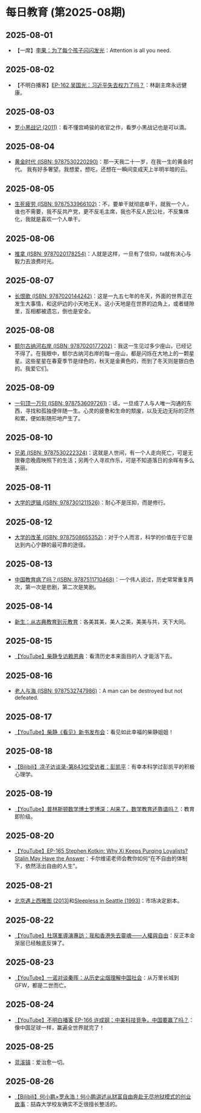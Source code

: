 # 每日教育 (第2025-08期)

## 2025-08-01

- 【一席】[李果：为了每个孩子闪闪发光](https://youtu.be/WDx_KlEwmTI)：Attention is all you need.

## 2025-08-02

- 【不明白播客】[EP-162 吴国光：习近平失去权力了吗？](https://youtu.be/j82i6BU05P8)：林副主席永远健康。

## 2025-08-03

- [罗小黑战记 (2011)](https://movie.douban.com/subject/10477598/)：看不懂宫崎骏的收官之作，看罗小黑战记也是可以滴。

## 2025-08-04

- [黄金时代 (ISBN: 9787530220290)](https://book.douban.com/subject/34947576/)：那一天我二十一岁，在我一生的黄金时代。 我有好多奢望。我想爱，想吃，还想在一瞬间变成天上半明半暗的云。

## 2025-08-05

- [生死疲劳 (ISBN: 9787533966102)](https://book.douban.com/subject/35587028/)：不，要单干就彻底单干，就我一个人，谁也不需要，我不反共产党，更不反毛主席，我也不反人民公社，不反集体化，我就是喜欢一个人单干。

## 2025-08-06

- [推拿 (ISBN: 9787020178254)](https://book.douban.com/subject/36292490/)：人就是这样，一旦有了信仰，ta就有决心与毅力去浪费时光。

## 2025-08-07

- [长恨歌 (ISBN: 9787020144242)](https://book.douban.com/subject/30277172/)：这是一九五七年的冬天，外面的世界正在发生大事情，和这炉边的小天地无关。这小天地是在世界的边角上，或者缝隙里，互相都被遗忘，倒也是安全。

## 2025-08-08

- [额尔古纳河右岸 (ISBN: 9787020177202)](https://book.douban.com/subject/36222072/)：我这一生见过多少座山，已经记不得了。在我眼中，额尔古纳河右岸的每一座山，都是闪烁在大地上的一颗星星。这些星星在春夏季节是绿色的，秋天是金黄色的，而到了冬天则是银白色的。我爱它们。

## 2025-08-09

- [一句顶一万句 (ISBN: 9787536097261)](https://book.douban.com/subject/36062390/)：话，一旦成了人与人唯一沟通的东西，寻找和孤独便伴随一生。心灵的疲惫和生命的颓废，以及无边无际的茫然和累，便如影随形地产生了。

## 2025-08-10

- [兄弟 (ISBN: 9787530222324)](https://book.douban.com/subject/35907578/)：这就是人世间，有一个人走向死亡，可是无限眷恋晚霞映照下的生活；另两个人寻欢作乐，可是不知道落日的余晖有多么美丽。

## 2025-08-11

- [大学的逻辑 (ISBN: 9787301211526)](https://book.douban.com/subject/19898857/)：耐心不是压抑，而是修行。

## 2025-08-12

- [大学的改革 (ISBN: 9787508655352)](https://book.douban.com/subject/26883452/)：对于个人而言，科学的价值在于它是达到内心宁静的最可靠的途径。

## 2025-08-13

- [中国教育病了吗？(ISBN: 9787511710468)](https://book.douban.com/subject/7047032/)：一个伟人说过，历史常常重复两次，第一次是悲剧，第二次是笑剧。

## 2025-08-14

- [新生：从古典教育到元教育](https://github.com/harvey-1au/rebirth-public)：各美其美，美人之美，美美与共，天下大同。

## 2025-08-15

- [【YouTube】柴静专访赖恩典](https://youtu.be/Bxwx9D8NyeA)：看清历史本来面目的人 才能活下去。

## 2025-08-16

- [老人与海 (ISBN: 9787532747986)](https://book.douban.com/subject/3815129/)：A man can be destroyed but not defeated.

## 2025-08-17

- [【YouTube】柴静《看见》新书发布会](https://youtu.be/Ey4oeGWPtnc)：看见如此幸福的柴静姐姐！

## 2025-08-18

- [【Bilibili】凉子访谈录-第843位受访者：彭凯平](https://www.bilibili.com/video/BV1dwtHzBEjN/)：有幸本科学过彭凯平的积极心理学。

## 2025-08-19

- [【YouTube】普林斯顿数学博士罗博深：AI来了，数学教育还靠谱吗？](https://youtu.be/S3fDMxOWyOw)：教育即阶级。

## 2025-08-20

- [【YouTube】EP-165 Stephen Kotkin: Why Xi Keeps Purging Loyalists? Stalin May Have the Answer](https://youtu.be/WMb7y1JIgUA)：卡尔维诺老师会教你如何“在不自由的体制下，依然活出自由的人生”。

## 2025-08-21

- [北京遇上西雅图 (2013)](https://movie.douban.com/subject/10574468/)和[Sleepless in Seattle (1993)](https://movie.douban.com/subject/1298128/)：市场决定剧本。

## 2025-08-22

- [【YouTube】杜琪峯導演專訪：我和香港失去靈魂——人權與自由](https://youtu.be/SvqZc7S9D24)：反正本金渐层已经触底反弹了。

## 2025-08-23

- [【YouTube】一诺对谈秦晖：从历史尘烟理解中国社会](https://youtu.be/pNxAGqeRRww)：从万里长城到GFW，都是二世而亡。

## 2025-08-24

- [【YouTube】不明白播客 EP-166 许成钢：中美科技竞争，中国要赢了吗？](https://youtu.be/UgK4iR5lz4c)：像中国足球一样，赢遍全世界就完了！

## 2025-08-25

- [蓝溪镇](https://book.douban.com/subject/35034666/)：爱治愈一切。

## 2025-08-26

- [【Bilibili】何小鹏×罗永浩！何小鹏讲述从财富自由奔赴无尽地狱模式的创业故事](https://www.bilibili.com/video/BV1jTedzREds/)：喆森大学校友确实不乏很擅长整活的。
